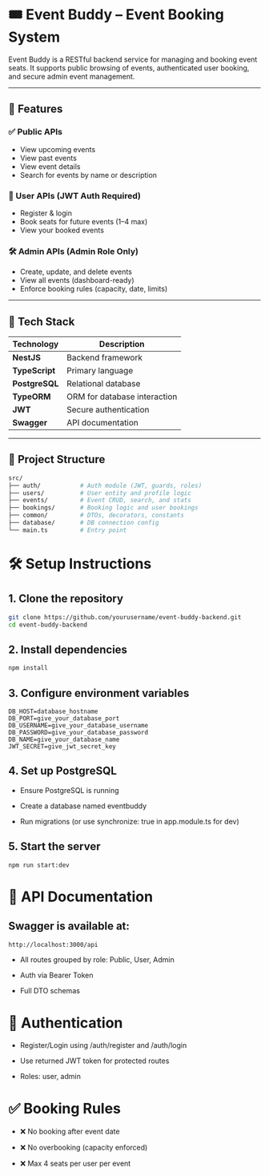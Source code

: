 # 🎟️ Event Buddy – Event Booking System

Event Buddy is a RESTful backend service for managing and booking event seats. It supports public browsing of events, authenticated user booking, and secure admin event management.

---

## 🚀 Features

### ✅ Public APIs

- View upcoming events
- View past events
- View event details
- Search for events by name or description

### 👤 User APIs (JWT Auth Required)

- Register & login
- Book seats for future events (1–4 max)
- View your booked events

### 🛠 Admin APIs (Admin Role Only)

- Create, update, and delete events
- View all events (dashboard-ready)
- Enforce booking rules (capacity, date, limits)

---

## 🧱 Tech Stack

| Technology     | Description                  |
| -------------- | ---------------------------- |
| **NestJS**     | Backend framework            |
| **TypeScript** | Primary language             |
| **PostgreSQL** | Relational database          |
| **TypeORM**    | ORM for database interaction |
| **JWT**        | Secure authentication        |
| **Swagger**    | API documentation            |

---

## 📁 Project Structure

```bash
src/
├── auth/           # Auth module (JWT, guards, roles)
├── users/          # User entity and profile logic
├── events/         # Event CRUD, search, and stats
├── bookings/       # Booking logic and user bookings
├── common/         # DTOs, decorators, constants
├── database/       # DB connection config
└── main.ts         # Entry point
```

# 🛠 Setup Instructions

## 1. Clone the repository

```bash
git clone https://github.com/yourusername/event-buddy-backend.git
cd event-buddy-backend
```

## 2. Install dependencies

```bash
npm install
```

## 3. Configure environment variables

```
DB_HOST=database_hostname
DB_PORT=give_your_database_port
DB_USERNAME=give_your_database_username
DB_PASSWORD=give_your_database_password
DB_NAME=give_your_database_name
JWT_SECRET=give_jwt_secret_key
```

## 4. Set up PostgreSQL

- Ensure PostgreSQL is running

- Create a database named eventbuddy

- Run migrations (or use synchronize: true in app.module.ts for dev)

## 5. Start the server

```
npm run start:dev
```

# 📘 API Documentation

## Swagger is available at:

```
http://localhost:3000/api
```

- All routes grouped by role: Public, User, Admin

- Auth via Bearer Token

- Full DTO schemas

# 🔐 Authentication

- Register/Login using /auth/register and /auth/login

- Use returned JWT token for protected routes

- Roles: user, admin

# ✅ Booking Rules

- ❌ No booking after event date

- ❌ No overbooking (capacity enforced)

- ❌ Max 4 seats per user per event
